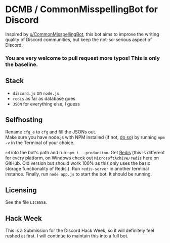 # DCMB / CommonMisspellingBot for Discord

Inspired by [u/CommonMisspellingBot](https://reddit.com/user/CommonMisspellingBot), this bot aims to improve the writing quality of Discord communities, but keep the not-so-serious aspect of Discord.
  
### You are very welcome to pull request more typos! This is only the baseline.

## Stack
- `discord.js` on `node.js`
- `redis` as far as database goes
- `JSON` for everything else, I guess

## Selfhosting
Rename `cfg_e` to `cfg` and fill the JSONs out.  
Make sure you have node.js with NPM installed (if not, [do so](https://nodejs.org)) by running `npm -v` in the Terminal of your choice.  
  
`cd` into the bot's path and run `npm i --production`. Get [Redis](https://redis.io) (this is different for every platform, on Windows check out `MicrosoftAchive/redis` here on GitHub. Old version but should work 100% as this only uses the basic storage functionality of Redis.). Run `redis-server` in another terminal instance. Finally, run `node app.js` to start the bot. It should be running.

## Licensing
See the file `LICENSE`.

## Hack Week
This is a Submission for the Discord Hack Week, so it will definitely feel rushed at first. I will continue to maintain this into a full bot.